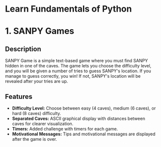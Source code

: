 # Learn Fundamentals of Python

# 1. SANPY Games

## Description

SANPY Game is a simple text-based game where you must find SANPY hidden in one of the caves. The game lets you choose the difficulty level, and you will be given a number of tries to guess SANPY's location. If you manage to guess correctly, you win! If not, SANPY's location will be revealed after your tries are up.

## Features

- **Difficulty Level:** Choose between easy (4 caves), medium (6 caves), or hard (8 caves) difficulty.
- **Separated Caves:** ASCII graphical display with distances between caves for clearer visualization.
- **Timers:** Added challenge with timers for each game.
- **Motivational Messages:** Tips and motivational messages are displayed after the game is over.
